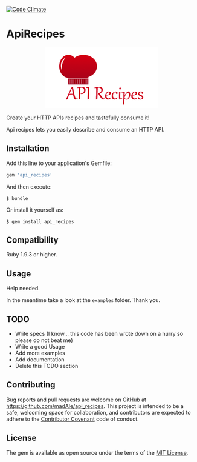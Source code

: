 [![Code Climate](https://codeclimate.com/github/madAle/api_recipes/badges/gpa.svg)](https://codeclimate.com/github/madAle/api_recipes)

# ApiRecipes

<p align="center">  
  <img width="300" height="160" src="api_recipes.png"/>
</p>

Create your HTTP APIs recipes and tastefully consume it!

Api recipes lets you easily describe and consume an HTTP API.
   
## Installation

Add this line to your application's Gemfile:

```ruby
gem 'api_recipes'
```

And then execute:

    $ bundle

Or install it yourself as:

    $ gem install api_recipes
    
## Compatibility

Ruby 1.9.3 or higher.

## Usage

Help needed.

In the meantime take a look at the ``` examples ``` folder. Thank you.

## TODO

* Write specs (I know... this code has been wrote down on a hurry so please do not beat me)
* Write a good Usage
* Add more examples
* Add documentation
* Delete this TODO section

## Contributing

Bug reports and pull requests are welcome on GitHub at https://github.com/madAle/api_recipes. 
This project is intended to be a safe, welcoming space for collaboration, and contributors are expected to adhere to 
the [Contributor Covenant](contributor-covenant.org) code of conduct.


## License

The gem is available as open source under the terms of the [MIT License](http://opensource.org/licenses/MIT).

